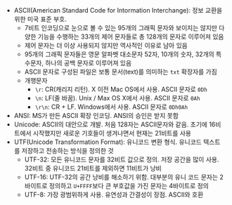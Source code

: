 - ASCII(American Standard Code for Intormation Interchange): 정보 교환을 위한 미국 표준 부호. 
	- 7비트 인코딩으로 눈으로 볼 수 있는 95개의 그래픽 문자와 보이지는 않지만 다양한 기능을 수행하는 33개의 제어 문자들로 총 128개의 문자로 이루어져 있음
	- 제어 문자는 더 이상 사용되지 않지만 역사적인 이유로 남아 있음
	- 95개의 그래픽 문자들은 영문 알파벳 대소문자 52자, 10개의 숫자, 32개의 특수문자, 하나의 공백 문자로 이루어져 있음
	- ASCII 문자로 구성된 파일은 보통 문서(text)를 의미하는 `txt` 확장자를 가짐
	- 개행문자
		- `\r`: CR(캐리지 리턴). X 이전 Mac OS에서 사용. ASCII 문자로 `0Dh`
		- `\n`: LF(줄 바꿈). Unix / Max OS X에서 사용. ASCII 문자로 `0Ah`
		- `\r\n`: CR + LF. Windows에서 사용. ASCII 문자로 `0Dh0Ah`
- ANSI: MS가 만든 ASCII 확장 인코딩. ANSI의 승인은 받지 못함
- Unicode: ASCII의 대안으로 개발. 처음 128자는 ASCII문자와 같음. 초기에 16비트에서 시작했지만 새로운 기호들이 생겨나면서 현재는 21비트를 사용
- UTF(Unicode Transformation Format): 유니코드 변환 형식. 유니코드 텍스트를 저장하고 전송하는 방식을 정의한 것
	- UTF-32: 모든 유니코드 문자를 32비트 값으로 정의. 저장 공간을 많이 사용. 32비트 중 유니코드 21비트를 제외하면 11비트가 낭비
	- UTF-16: UTF-32의 공간 낭비를 해소하기 위함. 대부분의 유니 코드 문자는 2바이트로 정의하고 `U+FFFF`보다 큰 부호값을 가진 문자는 4바이트로 정의
	- UTF-8: 가장 광범위하게 사용. 유연성과 간결성이 장점. ASCII와 호환